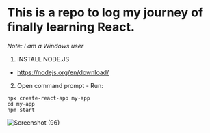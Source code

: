 # This is a repo to log my journey of finally learning React.
*Note: I am a Windows user*

1. INSTALL NODE.JS
- https://nodejs.org/en/download/

2. Open command prompt - Run:
```
npx create-react-app my-app
cd my-app
npm start
```
![Screenshot (96)](https://user-images.githubusercontent.com/81663980/196825298-477a029a-7fd8-4edd-beab-52f2a0474751.png)
